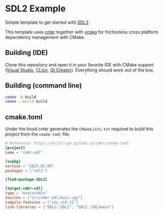 # SDL2 Example

Simple template to get started with [SDL2](https://www.libsdl.org/).

This template uses [cmkr](https://github.com/build-cpp/cmkr) together with [vcpkg](https://github.com/microsoft/vcpkg) for frictionless cross platform dependency management with CMake.

## Building (IDE)

Clone this repository and open it in your favorite IDE with CMake support ([Visual Studio](https://visualstudio.microsoft.com/), [CLion](https://www.jetbrains.com/clion/), [Qt Creator](https://www.qt.io/product/development-tools)). Everything should work out of the box.

## Building (command line)

```sh
cmake -B build
cmake --build build
```

## cmake.toml

Under the hood cmkr generates the `CMakeLists.txt` required to build this project from the `cmake.toml` file:

```toml
# Reference: https://build-cpp.github.io/cmkr/cmake-toml
[project]
name = "cmkr-sdl"

[vcpkg]
version = "2023.01.09"
packages = ["sdl2"]

[find-package.SDL2]

[target.cmkr-sdl]
type = "executable"
sources = ["src/cmkr-sdl/main.cpp"]
compile-features = ["cxx_std_11"]
link-libraries = ["SDL2::SDL2", "SDL2::SDL2main"]
```